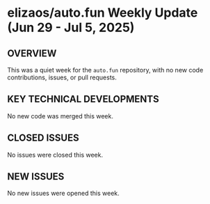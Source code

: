 # elizaos/auto.fun Weekly Update (Jun 29 - Jul 5, 2025)

## OVERVIEW
This was a quiet week for the `auto.fun` repository, with no new code contributions, issues, or pull requests.

## KEY TECHNICAL DEVELOPMENTS
No new code was merged this week.

## CLOSED ISSUES
No issues were closed this week.

## NEW ISSUES
No new issues were opened this week.